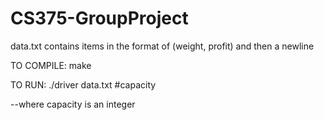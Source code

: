 # CS375-GroupProject
data.txt contains items in the format of (weight, profit) and then a newline


TO COMPILE:
  make

TO RUN:
  ./driver data.txt #capacity

  --where capacity is an integer

